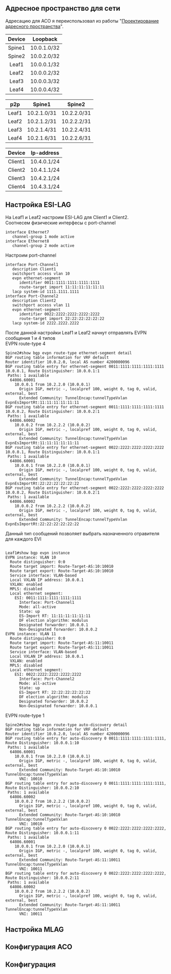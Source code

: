 ## Адресное пространство для сети
Адресацию для АСО я переиспользовал из работы "[Проектирование адресного пространства](https://github.com/Vorobey1/otus-dc-network-design/edit/main/lab1/README.md)".

|Device |Loopback    |
|:-----:|:----------:|
|Spine1 |10.0.1.0/32 |
|Spine2 |10.0.2.0/32 |
|Leaf1  |10.0.0.1/32 |
|Leaf2  |10.0.0.2/32 |
|Leaf3  |10.0.0.3/32 |
|Leaf4  |10.0.0.4/32 |

|p2p         |Spine1      |Spine2      |
|:----------:|:----------:|:----------:|
|Leaf1       |10.2.1.0/31 |10.2.2.0/31 |
|Leaf2       |10.2.1.2/31 |10.2.2.2/31 |
|Leaf3       |10.2.1.4/31 |10.2.2.4/31 |
|Leaf4       |10.2.1.6/31 |10.2.2.6/31 |

|Device  |Ip-address  |
|:------:|:----------:|
|Client1 |10.4.0.1/24 |
|Client2 |10.4.1.1/24 |
|Client3 |10.4.2.1/24 |
|Client4 |10.4.3.1/24 |

## Настройка ESI-LAG
На Leaf1 и Leaf2 настроим ESI-LAG для Client1 и Client2.  
Соотнесем физические интерфесы с port-channel
```
interface Ethernet7
   channel-group 1 mode active
interface Ethernet8
   channel-group 2 mode active
```
Настроим port-channel
```
interface Port-Channel1
   description Client1
   switchport access vlan 10
   evpn ethernet-segment
      identifier 0011:1111:1111:1111:1111
      route-target import 11:11:11:11:11:11
   lacp system-id 1111.1111.1111
interface Port-Channel2
   description Client2
   switchport access vlan 11
   evpn ethernet-segment
      identifier 0022:2222:2222:2222:2222
      route-target import 22:22:22:22:22:22
   lacp system-id 2222.2222.2222
```
После данной настройки Leaf1 и Leaf2 начнут отправлять EVPN сообщения 1 и 4 типов  
EVPN route-type 4
```
Spine2#show bgp evpn route-type ethernet-segment detail
BGP routing table information for VRF default
Router identifier 10.0.2.0, local AS number 4200000096
BGP routing table entry for ethernet-segment 0011:1111:1111:1111:1111 10.0.0.1, Route Distinguisher: 10.0.0.1:1
 Paths: 1 available
  64086.60001
    10.0.0.1 from 10.2.2.0 (10.0.0.1)
      Origin IGP, metric -, localpref 100, weight 0, tag 0, valid, external, best
      Extended Community: TunnelEncap:tunnelTypeVxlan EvpnEsImportRt:11:11:11:11:11:11
BGP routing table entry for ethernet-segment 0011:1111:1111:1111:1111 10.0.0.2, Route Distinguisher: 10.0.0.2:1
 Paths: 1 available
  64086.60002
    10.0.0.2 from 10.2.2.2 (10.0.0.2)
      Origin IGP, metric -, localpref 100, weight 0, tag 0, valid, external, best
      Extended Community: TunnelEncap:tunnelTypeVxlan EvpnEsImportRt:11:11:11:11:11:11
BGP routing table entry for ethernet-segment 0022:2222:2222:2222:2222 10.0.0.1, Route Distinguisher: 10.0.0.1:1
 Paths: 1 available
  64086.60001
    10.0.0.1 from 10.2.2.0 (10.0.0.1)
      Origin IGP, metric -, localpref 100, weight 0, tag 0, valid, external, best
      Extended Community: TunnelEncap:tunnelTypeVxlan EvpnEsImportRt:22:22:22:22:22:22
BGP routing table entry for ethernet-segment 0022:2222:2222:2222:2222 10.0.0.2, Route Distinguisher: 10.0.0.2:1
 Paths: 1 available
  64086.60002
    10.0.0.2 from 10.2.2.2 (10.0.0.2)
      Origin IGP, metric -, localpref 100, weight 0, tag 0, valid, external, best
      Extended Community: TunnelEncap:tunnelTypeVxlan EvpnEsImportRt:22:22:22:22:22:22
```
Данный тип сообщений позволяет выбрать назначенного отравителя для каждого EVI
```

Leaf1#show bgp evpn instance 
EVPN instance: VLAN 10
  Route distinguisher: 0:0
  Route target import: Route-Target-AS:10:10010
  Route target export: Route-Target-AS:10:10010
  Service interface: VLAN-based
  Local VXLAN IP address: 10.0.0.1
  VXLAN: enabled
  MPLS: disabled
  Local ethernet segment:
    ESI: 0011:1111:1111:1111:1111
      Interface: Port-Channel1
      Mode: all-active
      State: up
      ES-Import RT: 11:11:11:11:11:11
      DF election algorithm: modulus
      Designated forwarder: 10.0.0.1
      Non-Designated forwarder: 10.0.0.2
EVPN instance: VLAN 11
  Route distinguisher: 0:0
  Route target import: Route-Target-AS:11:10011
  Route target export: Route-Target-AS:11:10011
  Service interface: VLAN-based
  Local VXLAN IP address: 10.0.0.1
  VXLAN: enabled
  MPLS: disabled
  Local ethernet segment:
    ESI: 0022:2222:2222:2222:2222
      Interface: Port-Channel2
      Mode: all-active
      State: up
      ES-Import RT: 22:22:22:22:22:22
      DF election algorithm: modulus
      Designated forwarder: 10.0.0.2
      Non-Designated forwarder: 10.0.0.1
```
EVPN route-type 1  
```
Spine2#show bgp evpn route-type auto-discovery detail 
BGP routing table information for VRF default
Router identifier 10.0.2.0, local AS number 4200000096
BGP routing table entry for auto-discovery 0 0011:1111:1111:1111:1111, Route Distinguisher: 10.0.0.1:10
 Paths: 1 available
  64086.60001
    10.0.0.1 from 10.2.2.0 (10.0.0.1)
      Origin IGP, metric -, localpref 100, weight 0, tag 0, valid, external, best
      Extended Community: Route-Target-AS:10:10010 TunnelEncap:tunnelTypeVxlan
      VNI: 10010
BGP routing table entry for auto-discovery 0 0011:1111:1111:1111:1111, Route Distinguisher: 10.0.0.2:10
 Paths: 1 available
  64086.60002
    10.0.0.2 from 10.2.2.2 (10.0.0.2)
      Origin IGP, metric -, localpref 100, weight 0, tag 0, valid, external, best
      Extended Community: Route-Target-AS:10:10010 TunnelEncap:tunnelTypeVxlan
      VNI: 10010
BGP routing table entry for auto-discovery 0 0022:2222:2222:2222:2222, Route Distinguisher: 10.0.0.1:11
 Paths: 1 available
  64086.60001
    10.0.0.1 from 10.2.2.0 (10.0.0.1)
      Origin IGP, metric -, localpref 100, weight 0, tag 0, valid, external, best
      Extended Community: Route-Target-AS:11:10011 TunnelEncap:tunnelTypeVxlan
      VNI: 10011
BGP routing table entry for auto-discovery 0 0022:2222:2222:2222:2222, Route Distinguisher: 10.0.0.2:11
 Paths: 1 available
  64086.60002
    10.0.0.2 from 10.2.2.2 (10.0.0.2)
      Origin IGP, metric -, localpref 100, weight 0, tag 0, valid, external, best
      Extended Community: Route-Target-AS:11:10011 TunnelEncap:tunnelTypeVxlan
      VNI: 10011
```
## Настройка MLAG

## Конфигурация АСО

## Конфигурация

